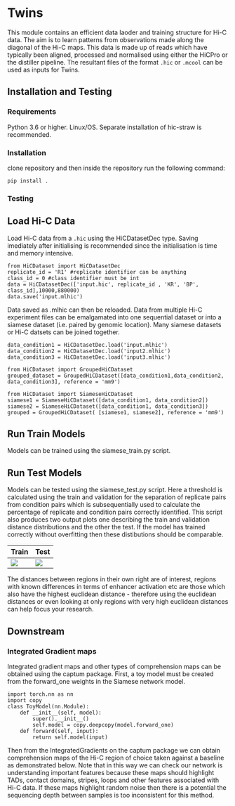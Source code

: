 # Twins
This module contains an efficient data laoder and training structure for Hi-C data. The aim is to learn patterns from observations made along the diagonal of the Hi-C maps. This data is made up of reads which have typically been aligned, processed and normalised using either the HiCPro or the distiller pipeline. The resultant files of the format `.hic` or `.mcool` can be used as inputs for Twins. 

## Installation and Testing

### Requirements 
Python 3.6 or higher. Linux/OS. Separate installation of hic-straw is recommended. 

### Installation 
clone repository and then inside the repository run the following command: 

``` pip install . ```

### Testing 

## Load Hi-C Data 
Load Hi-C data from a `.hic` using the HiCDatasetDec type. Saving imediately after initialising is recommended since the initialisation is time and memory intensive.

```
from HiCDataset import HiCDatasetDec
replicate_id = 'R1' #replicate identifier can be anything  
class_id = 0 #class identifier must be int 
data = HiCDatasetDec(['input.hic', replicate_id , 'KR', 'BP', class_id],10000,880000)
data.save('input.mlhic')
```
Data saved as .mlhic can then be reloaded. Data from multiple Hi-C experiment files can be emalgamated into one sequential dataset or into a siamese dataset (i.e. paired by genomic location). Many siamese datasets or Hi-C datsets can be joined together. 

```
data_condition1 = HiCDatasetDec.load('input.mlhic')
data_condition2 = HiCDatasetDec.load('input2.mlhic')
data_condition3 = HiCDatasetDec.load('input3.mlhic')

from HiCDataset import GroupedHiCDataset
grouped_dataset = GroupedHiCDataset([data_condition1,data_condition2, data_condition3], reference = 'mm9')

from HiCDataset import SiameseHiCDataset
siamese1 = SiameseHiCDataset([data_condition1, data_condition2]) 
siamese2 = SiameseHiCDataset([data_condition1, data_condition3])
grouped = GroupedHiCDataset( [siamese1, siamese2], reference = 'mm9')

```

## Run Train Models 
Models can be trained using the siamese_train.py script. 

## Run Test Models

Models can be tested using the siamese_test.py script. Here a threshold is calculated using the train and validation for the separation of replicate pairs from condition pairs which is subsequentially used to calculate the percentage of replicate and condition pairs correctly identified. This script also produces two output plots one describing the train and validation distance distributions and the other the test. If the model has trained correctly without overfitting then these distibutions should be comparable. 

| Train |  Test |
| ------ | ------ |
| ![](output_example/train_dist.png)  | ![](output_example/test_dist.png)|

The distances between regions in their own right are of interest, regions with known differences in terms of enhancer activation etc are those which also have the highest euclidean distance - therefore using the euclidean distances or even looking at only regions with very high euclidean distances can help focus your research. 

## Downstream

### Integrated Gradient maps
Integrated gradient maps and other types of comprehension maps can be obtained using the captum package. First, a toy model must be created from the forward_one weights in the Siamese network model. 

```
import torch.nn as nn
import copy
class ToyModel(nn.Module):
    def __init__(self, model):
        super().__init__()
        self.model = copy.deepcopy(model.forward_one)
    def forward(self, input):
        return self.model(input)

```
Then from the IntegratedGradients on the captum package we can obtain comprehension maps of the Hi-C region of choice taken against a baseline as demonstrated below. Note that in this way we can check our network is understanding important features because these maps should highlight TADs, contact domains, stripes, loops and other features associated with Hi-C data. If these maps highlight random noise then there is a potential the sequencing depth between samples is too inconsistent for this method. 
